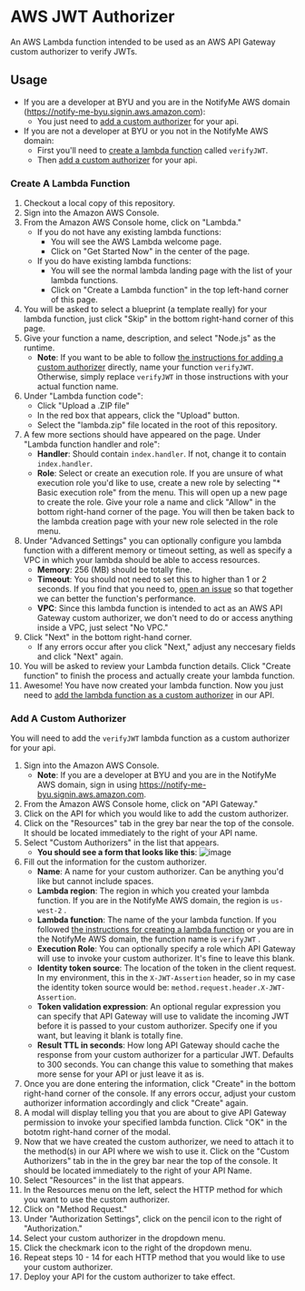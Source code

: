 # AWS JWT Authorizer
An AWS Lambda function intended to be used as an AWS API Gateway custom authorizer to verify JWTs.

## Usage
- If you are a developer at BYU and you are in the NotifyMe AWS domain (https://notify-me-byu.signin.aws.amazon.com):
    + You just need to [add a custom authorizer](#add-a-custom-authorizer) for your api.
- If you are not a developer at BYU or you not in the NotifyMe AWS domain:
    + First you'll need to [create a lambda function](#create-a-lambda-function) called `verifyJWT`.
    + Then [add a custom authorizer](#add-a-custom-authorizer) for your api.

### Create A Lambda Function
1. Checkout a local copy of this repository.
2. Sign into the Amazon AWS Console.
3. From the Amazon AWS Console home, click on "Lambda."
    + If you do not have any existing lambda functions:
        - You will see the AWS Lambda welcome page. 
        - Click on "Get Started Now" in the center of the page. 
    + If you do have existing lambda functions:
        - You will see the normal lambda landing page with the list of your lambda functions.
        - Click on "Create a Lambda function" in the top left-hand corner of this page.
4. You will be asked to select a blueprint (a template really) for your lambda function, just click "Skip" in the bottom right-hand corner of this page.
5. Give your function a name, description, and select "Node.js" as the runtime.
    + **Note**: If you want to be able to follow [the instructions for adding a custom authorizer](#add-a-custom-authorizer) directly, name your function `verifyJWT`. Otherwise, simply replace `verifyJWT` in those instructions with your actual function name.
6. Under "Lambda function code":
    + Click "Upload a .ZIP file"
    + In the red box that appears, click the "Upload" button.
    + Select the "lambda.zip" file located in the root of this repository.
7. A few more sections should have appeared on the page. Under "Lambda function handler and role":
    + **Handler**: Should contain `index.handler`. If not, change it to contain `index.handler`.
    + **Role**: Select or create an execution role. If you are unsure of what execution role you'd like to use, create a new role by selecting "* Basic execution role" from the menu. This will open up a new page to create the role. Give your role a name and click "Allow" in the bottom right-hand corner of the page. You will then be taken back to the lambda creation page with your new role selected in the role menu.
8. Under "Advanced Settings" you can optionally configure you lambda function with a different memory or timeout setting, as well as specify a VPC in which your lambda should be able to access resources.
    + **Memory**: 256 (MB) should be totally fine.
    + **Timeout**: You should not need to set this to higher than 1 or 2 seconds. If you find that you need to, [open an issue](https://github.com/byu-oit-appdev/aws-jwt-auth/issues/new) so that together we can better the function's performance.
    + **VPC**: Since this lambda function is intended to act as an AWS API Gateway custom authorizer, we don't need to do or access anything inside a VPC, just select "No VPC."
9. Click "Next" in the bottom right-hand corner.
    + If any errors occur after you click "Next," adjust any neccesary fields and click "Next" again.
10. You will be asked to review your Lambda function details. Click "Create function" to finish the process and actually create your lambda function.
11. Awesome! You have now created your lambda function. Now you just need to [add the lambda function as a custom authorizer](#add-a-custom-authorizer) in our API.

### Add A Custom Authorizer
You will need to add the `verifyJWT` lambda function as a custom authorizer for your api.

1. Sign into the Amazon AWS Console.
    + **Note**: If you are a developer at BYU and you are in the NotifyMe AWS domain, sign in using https://notify-me-byu.signin.aws.amazon.com.
2. From the Amazon AWS Console home, click on "API Gateway."
3. Click on the API for which you would like to add the custom authorizer.
4. Click on the "Resources" tab in the grey bar near the top of the console. It should be located immediately to the right of your API name.
5. Select "Custom Authorizers" in the list that appears.
    + **You should see a form that looks like this**:
    ![image](https://cloud.githubusercontent.com/assets/281637/13755808/8ed15406-e9e2-11e5-9a06-733126664468.png)
6. Fill out the information for the custom authorizer.
    + **Name**: A name for your custom authorizer. Can be anything you'd like but cannot include spaces.
    + **Lambda region**: The region in which you created your lambda function. If you are in the NotifyMe AWS domain, the region is `us-west-2` .
    + **Lambda function**: The name of the your lambda function. If you followed [the instructions for creating a lambda function](#create-a-lambda-function) or you are in the NotifyMe AWS domain, the function name is `verifyJWT` .
    + **Execution Role**: You can optionally specify a role which API Gateway will use to invoke your custom authorizer. It's fine to leave this blank.
    + **Identity token source**: The location of the token in the client request. In my environment, this in the `X-JWT-Assertion` header, so in my case the identity token source would be: `method.request.header.X-JWT-Assertion`.
    + **Token validation expression**: An optional regular expression you can specify that API Gateway will use to validate the incoming JWT before it is passed to your custom authorizer. Specify one if you want, but leaving it blank is totally fine.
    + **Result TTL in seconds**: How long API Gateway should cache the response from your custom authorizer for a particular JWT. Defaults to 300 seconds. You can change this value to something that makes more sense for your API or just leave it as is.
7. Once you are done entering the information, click "Create" in the bottom right-hand corner of the console. If any errors occur, adjust your custom authorizer information accordingly and click "Create" again.
8. A modal will display telling you that you are about to give API Gateway permission to invoke your specified lambda function. Click "OK" in the bototm right-hand corner of the modal.
9. Now that we have created the custom authorizer, we need to attach it to the method(s) in our API where we wish to use it. Click on the "Custom Authorizers" tab in the in the grey bar near the top of the console. It should be located immediately to the right of your API Name.
10. Select "Resources" in the list that appears.
11. In the Resources menu on the left, select the HTTP method for which you want to use the custom authorizer.
12. Click on "Method Request."
13. Under "Authorization Settings", click on the pencil icon to the right of "Authorization."
14. Select your custom authorizer in the dropdown menu.
15. Click the checkmark icon to the right of the dropdown menu.
16. Repeat steps 10 - 14 for each HTTP method that you would like to use your custom authorizer.
17. Deploy your API for the custom authorizer to take effect.
